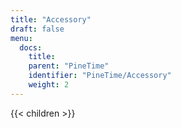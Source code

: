 ```yaml
---
title: "Accessory"
draft: false
menu:
  docs:
    title:
    parent: "PineTime"
    identifier: "PineTime/Accessory"
    weight: 2
---
```


{{< children >}}
